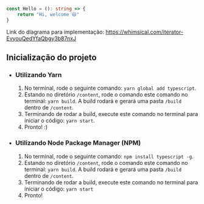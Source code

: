 
```typescript
const Hello = (): string => {
	return "Hi, welcome 😆"
}
```

Link do diagrama para implementação: https://whimsical.com/iterator-EvyouQedYfaQbgy3b87nxJ

## Inicialização do projeto

- ### Utilizando Yarn

	1. No terminal, rode o seguinte comando: `yarn global add typescript`.
	2. Estando no diretório `/content`, rode o comando este comando no terminal: `yarn build`. A build 	rodará e gerará uma pasta `/build` dentro de `/content`.
	3. Terminando de rodar a build, execute este comando no terminal para iniciar o código: `yarn start`.
	4. Pronto! :)

- ### Utilizando Node Package Manager (NPM)

	1. No terminal, rode o seguinte comando: `npm install typescript -g`.
	2. Estando no diretório `/content`, rode o comando este comando no terminal: `yarn build`. A build rodará e gerará uma pasta `/build` dentro de `/content`.
	3. Terminando de rodar a build, execute este comando no terminal para iniciar o código: `yarn start`
	4. Pronto!
